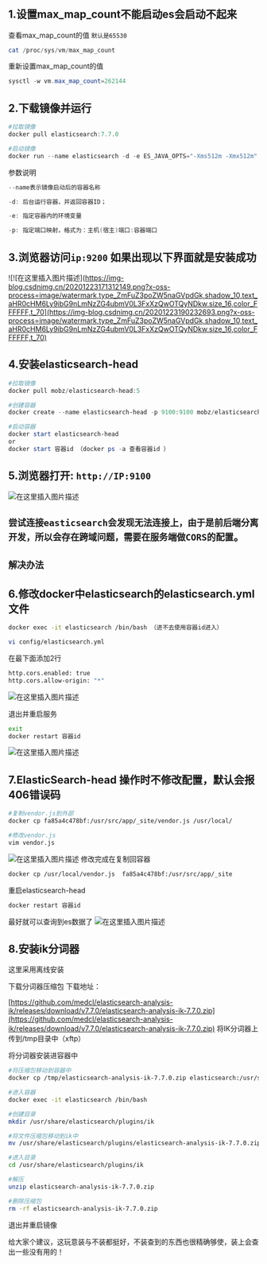 #
## 1.设置max_map_count不能启动es会启动不起来
查看max_map_count的值 `默认是65530`

```powershell
cat /proc/sys/vm/max_map_count
```

重新设置max_map_count的值

```powershell
sysctl -w vm.max_map_count=262144
```

## 2.下载镜像并运行

```powershell
#拉取镜像
docker pull elasticsearch:7.7.0

#启动镜像
docker run --name elasticsearch -d -e ES_JAVA_OPTS="-Xms512m -Xmx512m" -e "discovery.type=single-node" -p 9200:9200 -p 9300:9300 elasticsearch:7.7.0
```
参数说明

```powershell
--name表示镜像启动后的容器名称  

-d: 后台运行容器，并返回容器ID；

-e: 指定容器内的环境变量

-p: 指定端口映射，格式为：主机(宿主)端口:容器端口
```

## 3.浏览器访问`ip:9200` 如果出现以下界面就是安装成功
![!\[在这里插入图片描述\](https://img-blog.csdnimg.cn/20201223171312149.png?x-oss-process=image/watermark,type_ZmFuZ3poZW5naGVpdGk,shadow_10,text_aHR0cHM6Ly9ibG9nLmNzZG4ubmV0L3FxXzQwOTQyNDkw,size_16,color_FFFFFF,t_70](https://img-blog.csdnimg.cn/20201223190232693.png?x-oss-process=image/watermark,type_ZmFuZ3poZW5naGVpdGk,shadow_10,text_aHR0cHM6Ly9ibG9nLmNzZG4ubmV0L3FxXzQwOTQyNDkw,size_16,color_FFFFFF,t_70)

## 4.安装elasticsearch-head

```powershell
#拉取镜像
docker pull mobz/elasticsearch-head:5

#创建容器
docker create --name elasticsearch-head -p 9100:9100 mobz/elasticsearch-head:5

#启动容器
docker start elasticsearch-head
or
docker start 容器id （docker ps -a 查看容器id ）
```

## 5.浏览器打开: `http://IP:9100`
![在这里插入图片描述](https://img-blog.csdnimg.cn/20201223171452568.png?x-oss-process=image/watermark,type_ZmFuZ3poZW5naGVpdGk,shadow_10,text_aHR0cHM6Ly9ibG9nLmNzZG4ubmV0L3FxXzQwOTQyNDkw,size_16,color_FFFFFF,t_70)

## `尝试连接easticsearch会发现无法连接上，由于是前后端分离开发，所以会存在跨域问题，需要在服务端做CORS的配置`。

## `解决办法`

## 6.修改docker中elasticsearch的elasticsearch.yml文件

```bash
docker exec -it elasticsearch /bin/bash （进不去使用容器id进入）

vi config/elasticsearch.yml
```
在最下面添加2行

```bash
http.cors.enabled: true 
http.cors.allow-origin: "*"
```
![在这里插入图片描述](https://img-blog.csdnimg.cn/20201223171735464.png)

退出并重启服务

```bash
exit
docker restart 容器id
```
![在这里插入图片描述](https://img-blog.csdnimg.cn/20201223171815168.png?x-oss-process=image/watermark,type_ZmFuZ3poZW5naGVpdGk,shadow_10,text_aHR0cHM6Ly9ibG9nLmNzZG4ubmV0L3FxXzQwOTQyNDkw,size_16,color_FFFFFF,t_70)

## 7.ElasticSearch-head 操作时不修改配置，默认会报 406错误码

```bash
#复制vendor.js到外部
docker cp fa85a4c478bf:/usr/src/app/_site/vendor.js /usr/local/

#修改vendor.js
vim vendor.js
```
![在这里插入图片描述](https://img-blog.csdnimg.cn/20201224103442628.png?x-oss-process=image/watermark,type_ZmFuZ3poZW5naGVpdGk,shadow_10,text_aHR0cHM6Ly9ibG9nLmNzZG4ubmV0L3FxXzQwOTQyNDkw,size_16,color_FFFFFF,t_70)
修改完成在复制回容器

```bash
docker cp /usr/local/vendor.js  fa85a4c478bf:/usr/src/app/_site
```
重启elasticsearch-head

```bash
docker restart 容器id
```
最好就可以查询到es数据了
![在这里插入图片描述](https://img-blog.csdnimg.cn/20201224103651968.png?x-oss-process=image/watermark,type_ZmFuZ3poZW5naGVpdGk,shadow_10,text_aHR0cHM6Ly9ibG9nLmNzZG4ubmV0L3FxXzQwOTQyNDkw,size_16,color_FFFFFF,t_70)

## 8.安装ik分词器

这里采用离线安装

下载分词器压缩包
下载地址：

[https://github.com/medcl/elasticsearch-analysis-ik/releases/download/v7.7.0/elasticsearch-analysis-ik-7.7.0.zip](https://github.com/medcl/elasticsearch-analysis-ik/releases/download/v7.7.0/elasticsearch-analysis-ik-7.7.0.zip)
将IK分词器上传到/tmp目录中（xftp）

将分词器安装进容器中

```bash
#将压缩包移动到容器中
docker cp /tmp/elasticsearch-analysis-ik-7.7.0.zip elasticsearch:/usr/share/elasticsearch/plugins

#进入容器
docker exec -it elasticsearch /bin/bash  

#创建目录
mkdir /usr/share/elasticsearch/plugins/ik

#将文件压缩包移动到ik中
mv /usr/share/elasticsearch/plugins/elasticsearch-analysis-ik-7.7.0.zip /usr/share/elasticsearch/plugins/ik

#进入目录
cd /usr/share/elasticsearch/plugins/ik

#解压
unzip elasticsearch-analysis-ik-7.7.0.zip

#删除压缩包
rm -rf elasticsearch-analysis-ik-7.7.0.zip
```
退出并重启镜像

给大家个建议，这玩意装与不装都挺好，不装查到的东西也很精确够使，装上会查出一些没有用的！